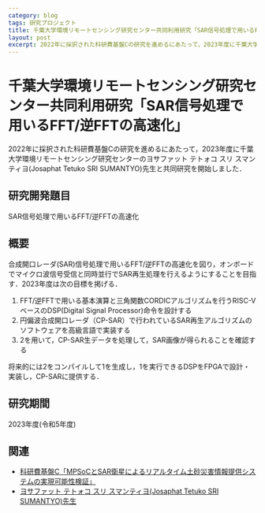 ```yaml
---
category: blog
tags: 研究プロジェクト
title: 千葉大学環境リモートセンシング研究センター共同利用研究「SAR信号処理で用いるFFT/逆FFTの高速化」
layout: post
excerpt: 2022年に採択された科研費基盤Cの研究を進めるにあたって，2023年度に千葉大学環境リモートセンシング研究センターのヨサファット テトォコ スリ スマンティヨ(Josaphat Tetuko SRI SUMANTYO)先生と共同研究を開始しました．
---
```

# 千葉大学環境リモートセンシング研究センター共同利用研究「SAR信号処理で用いるFFT/逆FFTの高速化」

2022年に採択された科研費基盤Cの研究を進めるにあたって，2023年度に千葉大学環境リモートセンシング研究センターのヨサファット テトォコ スリ スマンティヨ(Josaphat Tetuko SRI SUMANTYO)先生と共同研究を開始しました．

## 研究開発題目

SAR信号処理で用いるFFT/逆FFTの高速化

## 概要

合成開口レーダ(SAR)信号処理で用いるFFT/逆FFTの高速化を図り，オンボードでマイクロ波信号受信と同時並行でSAR再生処理を行えるようにすることを目指す．2023年度は次の目標を掲げる．

1. FFT/逆FFTで用いる基本演算と三角関数CORDICアルゴリズムを行うRISC-VベースのDSP(Digital Signal Processor)命令を設計する
2. 円偏波合成開口レーダ（CP-SAR）で行われているSAR再生アルゴリズムのソフトウェアを高級言語で実装する
3. 2を用いて，CP-SAR生データを処理して，SAR画像が得られることを確認する

将来的には2をコンパイルして1を生成し，1を実行できるDSPをFPGAで設計・実装し，CP-SARに提供する．

## 研究期間

2023年度(令和5年度)

## 関連

* [科研費基盤C「MPSoCとSAR衛星によるリアルタイム土砂災害情報提供システムの実現可能性検証」](https://zacky1972.github.io/blog/2022/03/04/sar-data-processing-satellites.html)
* [ヨサファット テトォコ スリ スマンティヨ(Josaphat Tetuko SRI SUMANTYO)先生](http://www.cr.chiba-u.jp/lab/Josaphat-laboratory/)

